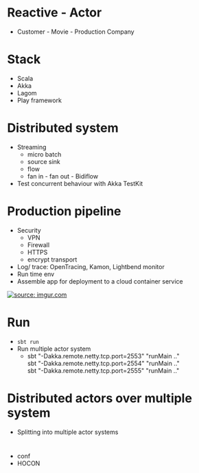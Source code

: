 # Reactive - Actor
+ Customer - Movie - Production Company 

# Stack 
+ Scala 
+ Akka 
+ Lagom 
+ Play framework 


# Distributed system 
+ Streaming 
    + micro batch 
    + source sink 
    + flow 
    + fan in - fan out - Bidiflow 
+ Test concurrent behaviour with Akka TestKit 




# Production pipeline 
+ Security 
    + VPN 
    + Firewall 
    + HTTPS
    + encrypt transport 
+ Log/ trace: OpenTracing, Kamon, Lightbend monitor 
+ Run time env
+ Assemble app for deployment to a cloud container service 



<a href="https://imgur.com/BKUYxlB"><img src="https://i.imgur.com/BKUYxlB.png" title="source: imgur.com" /></a>

# Run
+ `sbt run`
+ Run multiple actor system 
    + sbt "-Dakka.remote.netty.tcp.port=2553" "runMain .."     
    sbt "-Dakka.remote.netty.tcp.port=2554" "runMain .."     
    sbt "-Dakka.remote.netty.tcp.port=2555" "runMain .."    


# Distributed actors over multiple system
+ Splitting into multiple actor systems 


# 
+ conf
+ HOCON 

